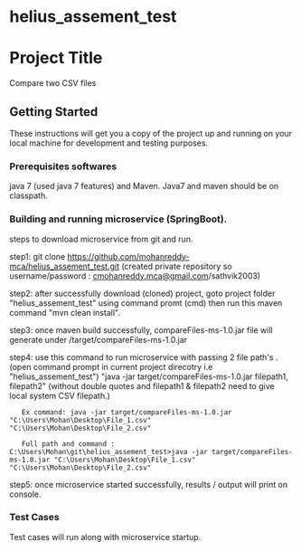 # helius_assement_test

# Project Title
Compare two CSV files


## Getting Started

These instructions will get you a copy of the project up and running on your local machine for development and testing purposes.

### Prerequisites softwares

java 7 (used java 7 features)  and Maven. Java7 and maven should be on classpath.


### Building and running microservice (SpringBoot).
steps to download microservice from git and run.

step1: git clone https://github.com/mohanreddy-mca/helius_assement_test.git (created private repository so username/password : cmohanreddy.mca@gmail.com/sathvik2003)

step2: after successfully download (cloned) project, goto project folder "helius_assement_test" using command promt (cmd) 
       then run this maven command "mvn clean install".

step3: once maven build successfully, compareFiles-ms-1.0.jar file will generate under /target/compareFiles-ms-1.0.jar

step4: use this command to run microservice with passing 2 file path's . (open command prompt in current project direcotry i.e "helius_assement_test")
       "java -jar target/compareFiles-ms-1.0.jar filepath1, filepath2" (without double quotes and filepath1 & filepath2 need to give local system CSV filepath.)
	   
	   Ex command: java -jar target/compareFiles-ms-1.0.jar "C:\Users\Mohan\Desktop\File_1.csv"  "C:\Users\Mohan\Desktop\File_2.csv"
	   
	   Full path and command : C:\Users\Mohan\git\helius_assement_test>java -jar target/compareFiles-ms-1.0.jar "C:\Users\Mohan\Desktop\File_1.csv"  "C:\Users\Mohan\Desktop\File_2.csv"
	   
step5: once microservice started successfully, results / output will print on console.

### Test Cases
Test cases will run along with microservice startup. 	   